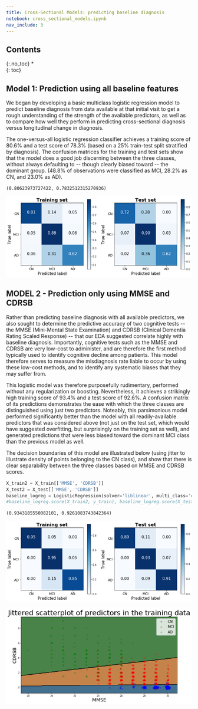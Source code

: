 ```yaml
---
title: Cross-Sectional Models: predicting baseline diagnosis
notebook: cross_sectional_models.ipynb
nav_include: 3
---
```


## Contents
{:.no_toc}
*  
{: toc}


















## Model 1: Prediction using all baseline features

We began by developing a basic multiclass logistic regression model to predict baseline diagnosis from data available at that initial visit to get a rough understanding of the strength of the available predictors, as well as to compare how well they perform in predicting cross-sectional diagnosis versus longitudinal change in diagnosis. 

The one-versus-all logistic regression classifier achieves a training score of 80.6% and a test score of 78.3% (based on a 25% train-test split stratified by diagnosis). The confusion matrices for the training and test sets show that the model does a good job discerning between the three classes, without always defaulting to -- though clearly biased toward -- the dominant group. (48.8% of observations were classified as MCI, 28.2% as CN, and 23.0% as AD).




















    (0.80623973727422, 0.7832512315270936)












![png](cross_sectional_models_files/cross_sectional_models_11_0.png)


## MODEL 2 - Prediction only using MMSE and CDRSB

Rather than predicting baseline diagnosis with all available predictors, we also sought to determine the predictive accuracy of two cognitive tests -- the MMSE (Mini-Mental State Examination) and CDRSB (Clinical Dementia Rating Scaled Response) -- that our EDA suggested correlate highly with baseline diagnosis. Importantly, cognitive tests such as the MMSE and CDRSB are very low-cost to administer, and are therefore the first method typically used to identify cognitive decline among patients. This model therefore serves to measure the misdiagnosis rate liable to occur by using these low-cost methods, and to identify any systematic biases that they may suffer from.

This logistic model was therefore purposefully rudimentary, performed without any regularization or boosting. Nevertheless, it achieves a strikingly high training score of 93.4% and a test score of 92.6%. A confusion matrix of its predictions demonstrates the ease with which the three classes are distinguished using just two predictors. Noteably, this parsimonious model performed significantly better than the model with all readily-available predictors that was considered above (not just on the test set, which would have suggested overfitting, but surprisingly on the training set as well), and generated predictions that were less biased toward the dominant MCI class than the previous model as well. 
 
The decision boundaries of this model are illustrated below (using jitter to illustrate density of points belonging to the CN class), and show that there is clear separability between the three classes based on MMSE and CDRSB scores.



```python
X_train2 = X_train[['MMSE', 'CDRSB']]
X_test2 = X_test[['MMSE', 'CDRSB']]
baseline_logreg = LogisticRegression(solver='liblinear', multi_class='ovr', C=100000).fit(X_train2, y_train)
#baseline_logreg.score(X_train2, y_train), baseline_logreg.score(X_test2, y_test)
```





    (0.9343185550082101, 0.9261083743842364)








![png](cross_sectional_models_files/cross_sectional_models_14_0.png)







![png](cross_sectional_models_files/cross_sectional_models_15_0.png)




```python

```

